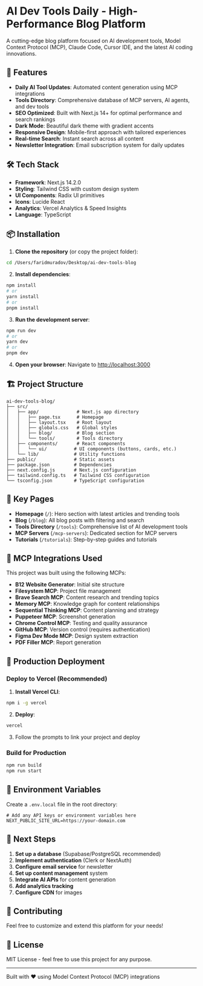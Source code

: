 # AI Dev Tools Daily - High-Performance Blog Platform

A cutting-edge blog platform focused on AI development tools, Model Context Protocol (MCP), Claude Code, Cursor IDE, and the latest AI coding innovations.

## 🚀 Features

- **Daily AI Tool Updates**: Automated content generation using MCP integrations
- **Tools Directory**: Comprehensive database of MCP servers, AI agents, and dev tools
- **SEO Optimized**: Built with Next.js 14+ for optimal performance and search rankings
- **Dark Mode**: Beautiful dark theme with gradient accents
- **Responsive Design**: Mobile-first approach with tailored experiences
- **Real-time Search**: Instant search across all content
- **Newsletter Integration**: Email subscription system for daily updates

## 🛠️ Tech Stack

- **Framework**: Next.js 14.2.0
- **Styling**: Tailwind CSS with custom design system
- **UI Components**: Radix UI primitives
- **Icons**: Lucide React
- **Analytics**: Vercel Analytics & Speed Insights
- **Language**: TypeScript

## 📦 Installation

1. **Clone the repository** (or copy the project folder):
```bash
cd /Users/faridmuradov/Desktop/ai-dev-tools-blog
```

2. **Install dependencies**:
```bash
npm install
# or
yarn install
# or
pnpm install
```

3. **Run the development server**:
```bash
npm run dev
# or
yarn dev
# or
pnpm dev
```

4. **Open your browser**:
Navigate to [http://localhost:3000](http://localhost:3000)

## 🏗️ Project Structure

```
ai-dev-tools-blog/
├── src/
│   ├── app/              # Next.js app directory
│   │   ├── page.tsx      # Homepage
│   │   ├── layout.tsx    # Root layout
│   │   ├── globals.css   # Global styles
│   │   ├── blog/         # Blog section
│   │   └── tools/        # Tools directory
│   ├── components/       # React components
│   │   └── ui/          # UI components (buttons, cards, etc.)
│   └── lib/             # Utility functions
├── public/              # Static assets
├── package.json         # Dependencies
├── next.config.js       # Next.js configuration
├── tailwind.config.ts   # Tailwind CSS configuration
└── tsconfig.json        # TypeScript configuration
```

## 🎨 Key Pages

- **Homepage** (`/`): Hero section with latest articles and trending tools
- **Blog** (`/blog`): All blog posts with filtering and search
- **Tools Directory** (`/tools`): Comprehensive list of AI development tools
- **MCP Servers** (`/mcp-servers`): Dedicated section for MCP servers
- **Tutorials** (`/tutorials`): Step-by-step guides and tutorials

## 🔧 MCP Integrations Used

This project was built using the following MCPs:

- **B12 Website Generator**: Initial site structure
- **Filesystem MCP**: Project file management
- **Brave Search MCP**: Content research and trending topics
- **Memory MCP**: Knowledge graph for content relationships
- **Sequential Thinking MCP**: Content planning and strategy
- **Puppeteer MCP**: Screenshot generation
- **Chrome Control MCP**: Testing and quality assurance
- **GitHub MCP**: Version control (requires authentication)
- **Figma Dev Mode MCP**: Design system extraction
- **PDF Filler MCP**: Report generation

## 🚀 Production Deployment

### Deploy to Vercel (Recommended)

1. **Install Vercel CLI**:
```bash
npm i -g vercel
```

2. **Deploy**:
```bash
vercel
```

3. Follow the prompts to link your project and deploy

### Build for Production

```bash
npm run build
npm run start
```

## 📝 Environment Variables

Create a `.env.local` file in the root directory:

```env
# Add any API keys or environment variables here
NEXT_PUBLIC_SITE_URL=https://your-domain.com
```

## 🎯 Next Steps

1. **Set up a database** (Supabase/PostgreSQL recommended)
2. **Implement authentication** (Clerk or NextAuth)
3. **Configure email service** for newsletter
4. **Set up content management** system
5. **Integrate AI APIs** for content generation
6. **Add analytics tracking**
7. **Configure CDN** for images

## 🤝 Contributing

Feel free to customize and extend this platform for your needs!

## 📄 License

MIT License - feel free to use this project for any purpose.

---

Built with ❤️ using Model Context Protocol (MCP) integrations
